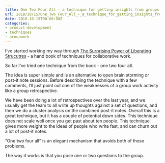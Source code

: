 ```yaml
---
title: One Two Four All - a technique for getting insights from groups
url: 2018/10/15/One_Two_Four_All_-_a_technique_for_getting_insights_from_groups/
date: 2018-10-15T00:00:00Z
categories:
- product-development
- techniques
- groupwork
---
```


I’ve started working my way through [The Surprising Power of Liberating Strucutres](https://www.amazon.co.uk/Surprising-Power-Liberating-Structures-Innovation-ebook/dp/B00JET2S76/ref=sr_1_1?ie=UTF8&qid=1539642357&sr=8-1&keywords=the+surprising+power+of+liberating+structures) - a hand book of techniques for collaborative work. 

So far I’ve tried one technique from the book - one two four all. 

The idea is super simple and is an alternative to open brain storming or post-it note sessions. Before describing the technique with a few comments, I’ll just point out one of the weaknesses of a group work activity like a group retrospective. 

We have been doing a lot of retrospectives over the last year, and we usually get the team to all write up thoughts against a set of questions, and then we do a cluster analysis on the combined post-it notes. Overall this is a great technique, but it has a couple of potential down sides. This technique does not scale well once you get past about ten people. This technique gives more weight to the ideas of people who write fast, and can churn out a lot of post-it notes. 

“One two four all” is an elegant mechanism that avoids both of those problems. 

The way it works is that you pose one or two questions to the group. 
